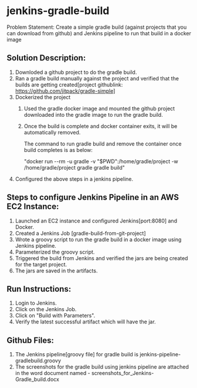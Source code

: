 # jenkins-gradle-build


Problem Statement: Create a simple gradle build (against projects that you can download from github) and Jenkins pipeline to run that build in a docker image


Solution Description:
--------------------------------------------------------------------
1. Downloded a github project to do the gradle build.
2. Ran a gradle build manually against the project and verified that the builds are getting created[project githublink: https://github.com/jitpack/gradle-simple]
3. Dockerized the project  
    1. Used the gradle docker image and mounted the github project downloaded into the gradle image to run the gradle build.
    2. Once the build is complete and docker container exits, it will be automatically removed.

        The command to run gradle build and remove the container once build completes is as below:
    
        "docker run --rm -u gradle -v "$PWD":/home/gradle/project -w /home/gradle/project gradle gradle build"
4. Configured the above steps in a jenkins pipeline.



Steps to configure Jenkins Pipeline in an AWS EC2 Instance:
---------------------------------------------------------------------
1. Launched an EC2 instance and configured Jenkins[port:8080] and Docker. 
2. Created a Jenkins Job [gradle-build-from-git-project]
3. Wrote a groovy script to run the gradle build in a docker image using Jenkins pipeline. 
4. Parameterized the groovy script. 
5. Triggered the build from Jenkins and verified the jars are being created for the target project. 
6. The jars are saved in the artifacts.

Run Instructions:
---------------------------------------------------------------------
1. Login to Jenkins. 
2. Click on the Jenkins Job. 
3. Click on  "Build with Parameters". 
4. Verify the latest successful artifact which will have the jar.


Github Files:
---------------------------------------------------------------------
1. The Jenkins pipeline[groovy file] for gradle build is jenkins-pipeline-gradlebuild.groovy
2. The screenshots for the gradle build using jenkins pipeline are attached in the word document named - screenshots_for_Jenkins-Gradle_build.docx